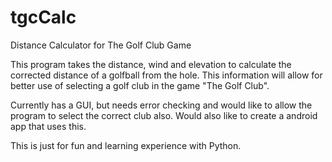 # tgcCalc
Distance Calculator for The Golf Club Game

This program takes the distance, wind and elevation to calculate the corrected distance of a golfball from the hole.  This
information will allow for better use of selecting a golf club in the game "The Golf Club".

Currently has a GUI, but needs error checking and would like to allow the program to select the correct club also. 
Would also like to create a android app that uses this.

This is just for fun and learning experience with Python.
